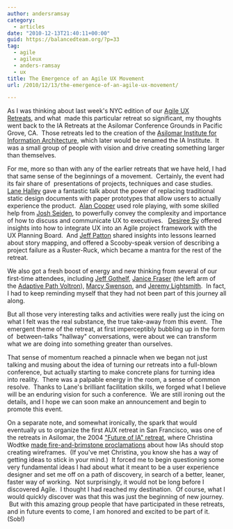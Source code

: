 ```yaml
---
author: andersramsay
category:
  - articles
date: "2010-12-13T21:40:11+00:00"
guid: https://balancedteam.org/?p=33
tag:
  - agile
  - agileux
  - anders-ramsay
  - ux
title: The Emergence of an Agile UX Movement
url: /2010/12/13/the-emergence-of-an-agile-ux-movement/

---
```

As I was thinking about last week's NYC edition of our [Agile UX Retreats](http://www.google.com/search?sourceid=chrome&ie=UTF-8&q=agile+ux+retreats), and what  made this particular retreat so significant, my thoughts went back to the IA Retreats at the Asilomar Conference Grounds in Pacific Grove, CA.  Those retreats led to the creation of the [Asilomar Institute for Information Architecture](http://iainstitute.org/news/000051.php), which later would be renamed the IA Institute.  It was a small group of people with vision and drive creating something larger than themselves.

For me, more so than with any of the earlier retreats that we have held, I had that same sense of the beginnings of a movement.  Certainly, the event had its fair share of  presentations of projects, techniques and case studies. [Lane Halley](www.theapprenticepath.com) gave a fantastic talk about the power of replacing traditional static design documents with paper prototypes that allow users to actually experience the product.  [Alan Cooper](www.cooper.com) used role playing, with some skilled help from [Josh Seiden](http://joshuaseiden.com/), to powerfully convey the complexity and importance of how to discuss and communicate UX to executives.   [Desiree Sy](https://twitter.com/#!/DesireeSy) offered insights into how to integrate UX into an Agile project framework with the UX Planning Board.  And [Jeff Patton](http://www.agileproductdesign.com/index.html) shared insights into lessons learned about story mapping, and offered a Scooby-speak version of describing a project failure as a Ruster-Ruck, which became a mantra for the rest of the retreat.

We also got a fresh boost of energy and new thinking from several of our first-time attendees, including [Jeff Gothelf](http://www.google.com/search?sourceid=chrome&ie=UTF-8&q=jeff+gothelf), [Janice Fraser](http://luxr.posterous.com/pages/about-1995) (the left arm of the [Adaptive Path Voltron](http://okcancel.com/comic/23.html)), [Marcy Swenson](http://startuphappiness.com/), and [Jeremy Lightsmith](http://jeremylightsmith.com/).  In fact, I had to keep reminding myself that they had not been part of this journey all along.

But all those very interesting talks and activities were really just the icing on what I felt was the real substance, the true take-away from this event.  The emergent theme of the retreat, at first imperceptibly bubbling up in the form of  between-talks "hallway" conversations, were about we can transform what we are doing into something greater than ourselves.

That sense of momentum reached a pinnacle when we began not just talking and musing about the idea of turning our retreats into a full-blown conference, but actually starting to make concrete plans for turning idea into reality.  There was a palpable energy in the room, a sense of common resolve.  Thanks to Lane's brilliant facilitation skills, we forged what I believe will be an enduring vision for such a conference.  We are still ironing out the details, and I hope we can soon make an announcement and begin to promote this event.

On a separate note, and somewhat ironically, the spark that would eventually us to organize the first AUX retreat in San Francisco, was one of the retreats in Asilomar, the 2004 ["Future of IA" retreat](http://www.flickr.com/photos/tags/futureofia/), where Christina Wodtke [made fire-and-brimstone proclamations](http://) about how IAs should stop creating wireframes.  (If you've met Christina, you know she has a way of getting ideas to stick in your mind.)  It forced me to begin questioning some very fundamental ideas I had about what it meant to be a user experience designer and set me off on a path of discovery, in search of a better, leaner, faster way of working.  Not surprisingly, it would not be long before I discovered Agile.  I thought I had reached my destination.  Of course, what I would quickly discover was that this was just the beginning of new journey.  But with this amazing group people that have participated in these retreats, and in future events to come, I am honored and excited to be part of it. (Sob!)
